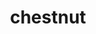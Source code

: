 ---
layout: food&drink
title: chestnut
emoji: chestnut
permalink: 🌰.html
image: assets/img/3moji/chestnut.png
---